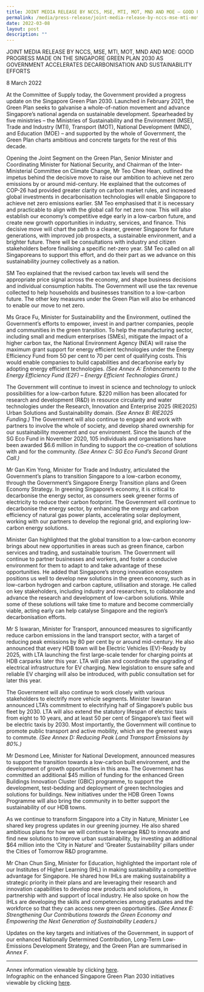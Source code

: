```yaml
---
title: JOINT MEDIA RELEASE BY NCCS, MSE, MTI, MOT, MND AND MOE – GOOD PROGRESS
permalink: /media/press-release/joint-media-release-by-nccs-mse-mti-mot-mnd-and-moe-good
date: 2022-03-08
layout: post
description: ""
---
```

JOINT MEDIA RELEASE BY NCCS, MSE, MTI, MOT, MND AND MOE: GOOD PROGRESS MADE ON THE SINGAPORE GREEN PLAN 2030 AS GOVERNMENT ACCELERATES DECARBONISATION AND SUSTAINABILITY EFFORTS 

8 March 2022

At the Committee of Supply today, the Government provided a progress update on the Singapore Green Plan 2030. Launched in February 2021, the Green Plan seeks to galvanise a whole-of-nation movement and advance Singapore’s national agenda on sustainable development. Spearheaded by five ministries – the Ministries of Sustainability and the Environment (MSE), Trade and Industry (MTI), Transport (MOT), National Development (MND), and Education (MOE) – and supported by the whole of Government, the Green Plan charts ambitious and concrete targets for the rest of this decade. 

Opening the Joint Segment on the Green Plan, Senior Minister and Coordinating Minister for National Security, and Chairman of the Inter-Ministerial Committee on Climate Change, Mr Teo Chee Hean, outlined the impetus behind the decisive move to raise our ambition to achieve net zero emissions by or around mid-century. He explained that the outcomes of COP-26 had provided greater clarity on carbon market rules, and increased global investments in decarbonisation technologies will enable Singapore to achieve net zero emissions earlier. SM Teo emphasised that it is necessary and practicable to align with the global call for net zero now. This will also establish our economy’s competitive edge early in a low-carbon future, and create new growth opportunities in industry, services, and finance. This decisive move will chart the path to a cleaner, greener Singapore for future generations, with improved job prospects, a sustainable environment, and a brighter future. There will be consultations with industry and citizen stakeholders before finalising a specific net-zero year. SM Teo called on all Singaporeans to support this effort, and do their part as we advance on this sustainability journey collectively as a nation.  

SM Teo explained that the revised carbon tax levels will send the appropriate price signal across the economy, and shape business decisions and individual consumption habits. The Government will use the tax revenue collected to help households and businesses transition to a low-carbon future. The other key measures under the Green Plan will also be enhanced to enable our move to net zero.

Ms Grace Fu, Minister for Sustainability and the Environment, outlined the Government’s efforts to empower, invest in and partner companies, people and communities in the green transition. To help the manufacturing sector, including small and medium enterprises (SMEs), mitigate the impact of a higher carbon tax, the National Environment Agency (NEA) will raise the maximum grant support for energy efficient technologies under the Energy Efficiency Fund from 50 per cent to 70 per cent of qualifying costs. This would enable companies to build capabilities and decarbonise early by adopting energy efficient technologies. *(See Annex A: Enhancements to the Energy Efficiency Fund (E2F) – Energy Efficient Technologies Grant.)* 

The Government will continue to invest in science and technology to unlock possibilities for a low-carbon future. $220 million has been allocated for research and development (R&D) in resource circularity and water technologies under the Research, Innovation and Enterprise 2025 (RIE2025) Urban Solutions and Sustainability domain. *(See Annex B: RIE2025 Funding.)* The Government will also continue to engage and work with partners to involve the whole of society, and develop shared ownership for our sustainability movement and our environment. Since the launch of the SG Eco Fund in November 2020, 105 individuals and organisations have been awarded $6.6 million in funding to support the co-creation of solutions with and for the community. *(See Annex C: SG Eco Fund’s Second Grant Call.)*

Mr Gan Kim Yong, Minister for Trade and Industry, articulated the Government’s plans to transition Singapore to a low-carbon economy, through the Government’s Singapore Energy Transition plans and Green Economy Strategy. In greening Singapore’s economy, it is critical to decarbonise the energy sector, as consumers seek greener forms of electricity to reduce their carbon footprint. The Government will continue to decarbonise the energy sector, by enhancing the energy and carbon efficiency of natural gas power plants, accelerating solar deployment, working with our partners to develop the regional grid, and exploring low-carbon energy solutions.

Minister Gan highlighted that the global transition to a low-carbon economy brings about new opportunities in areas such as green finance, carbon services and trading, and sustainable tourism. The Government will continue to partner businesses and workers, and foster a conducive environment for them to adapt to and take advantage of these opportunities. He added that Singapore’s strong innovation ecosystem positions us well to develop new solutions in the green economy, such as in low-carbon hydrogen and carbon capture, utilisation and storage. He called on key stakeholders, including industry and researchers, to collaborate and advance the research and development of low-carbon solutions. While some of these solutions will take time to mature and become commercially viable, acting early can help catalyse Singapore and the region’s decarbonisation efforts.

Mr S Iswaran, Minister for Transport, announced measures to significantly reduce carbon emissions in the land transport sector, with a target of reducing peak emissions by 80 per cent by or around mid-century. He also announced that every HDB town will be Electric Vehicles (EV)-Ready by 2025, with LTA launching the first large-scale tender for charging points at HDB carparks later this year. LTA will plan and coordinate the upgrading of electrical infrastructure for EV charging. New legislation to ensure safe and reliable EV charging will also be introduced, with public consultation set for later this year. 

The Government will also continue to work closely with various stakeholders to electrify more vehicle segments. Minister Iswaran announced LTA’s commitment to electrifying half of Singapore’s public bus fleet by 2030. LTA will also extend the statutory lifespan of electric taxis from eight to 10 years, and at least 50 per cent of Singapore’s taxi fleet will be electric taxis by 2030. Most importantly, the Government will continue to promote public transport and active mobility, which are the greenest ways to commute. *(See Annex D: Reducing Peak Land Transport Emissions by 80%.)*

Mr Desmond Lee, Minister for National Development, announced measures to support the transition towards a low-carbon built environment, and the development of growth opportunities in this area. The Government has committed an additional $45 million of funding for the enhanced Green Buildings Innovation Cluster (GBIC) programme, to support the development, test-bedding and deployment of green technologies and solutions for buildings. New initiatives under the HDB Green Towns Programme will also bring the community in to better support the sustainability of our HDB towns. 

As we continue to transform Singapore into a City in Nature, Minister Lee shared key progress updates in our greening journey. He also shared ambitious plans for how we will continue to leverage R&D to innovate and find new solutions to improve urban sustainability, by investing an additional $64 million into the ‘City in Nature’ and ‘Greater Sustainability’ pillars under the Cities of Tomorrow R&D programme. 

Mr Chan Chun Sing, Minister for Education, highlighted the important role of our Institutes of Higher Learning (IHL) in making sustainability a competitive advantage for Singapore. He shared how IHLs are making sustainability a strategic priority in their plans and are leveraging their research and innovation capabilities to develop new products and solutions, in partnership with and support of local industry. He also spoke on how the IHLs are developing the skills and competencies among graduates and the workforce so that they can access new green opportunities. *(See Annex E: Strengthening Our Contributions towards the Green Economy and Empowering the Next Generation of Sustainability Leaders.)*

Updates on the key targets and initiatives of the Government, in support of our enhanced Nationally Determined Contribution, Long-Term Low-Emissions Development Strategy, and the Green Plan are summarised in *Annex F*.
<br>

-------------------------------------------------------------------


Annex information viewable by clicking [here](https://go.gov.sg/joint-media-release-on-joint-segment-on-the-singapore-green-plan-2030-cos2022-9-march-2022). <br>
Infographic on the enhanced Singapore Green Plan 2030 initiatives viewable by clicking [here]( https://go.gov.sg/infographic-sgp2022-overview).